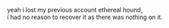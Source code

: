yeah i lost my previous account ethereal hound,     
i had no reason to recover it as there was nothing on it.

<!---
Ethohound/Ethohound is a ✨ special ✨ repository because its `README.md` (this file) appears on your GitHub profile.
You can click the Preview link to take a look at your changes.
--->
